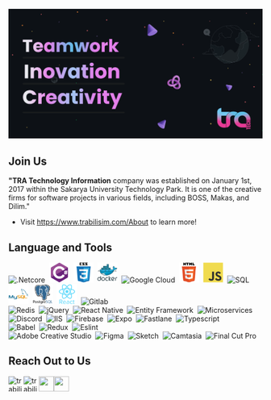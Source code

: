 ![örnek banner](https://github.com/TRA-Tech/.github/blob/main/readme.png)

## Join Us

**"TRA Technology Information** company was established on January 1st, 2017 within the Sakarya University Technology Park. It is one of the creative firms for software projects in various fields, including BOSS, Makas, and Dilim." 

- Visit https://www.trabilisim.com/About to learn more! 


## Language and Tools 

<img src="https://upload.wikimedia.org/wikipedia/commons/thumb/e/ee/.NET_Core_Logo.svg/1200px-.NET_Core_Logo.svg.png" title=".Netcore" alt=".Netcore" width="40" height="40"/>&nbsp;
<img src="https://raw.githubusercontent.com/devicons/devicon/master/icons/csharp/csharp-original.svg" title="Csharp" alt="Csharp" width="40" height="40"/>&nbsp;
<img src="https://raw.githubusercontent.com/devicons/devicon/master/icons/css3/css3-original-wordmark.svg" title="CSS3" alt="CSS3" width="40" height="40"/>&nbsp;
<img src="https://raw.githubusercontent.com/devicons/devicon/master/icons/docker/docker-original-wordmark.svg" title="Docker" alt="Docker" width="40" height="40"/>&nbsp;
<img src="https://www.vectorlogo.zone/logos/google_cloud/google_cloud-icon.svg" title="Google Cloud" alt="Google Cloud" width="40" height="40"/>&nbsp;
<img src="https://raw.githubusercontent.com/devicons/devicon/master/icons/html5/html5-original-wordmark.svg" title="Html5" alt="Html5" width="40" height="40"/>&nbsp;
<img src="https://raw.githubusercontent.com/devicons/devicon/master/icons/javascript/javascript-original.svg" title="Javascript" alt="Javascript" width="40" height="40"/>&nbsp;
<img src="https://www.svgrepo.com/show/303229/microsoft-sql-server-logo.svg" title="SQL" alt="SQL" width="40" height="40"/>&nbsp;
<img src="https://raw.githubusercontent.com/devicons/devicon/master/icons/mysql/mysql-original-wordmark.svg" title="MySQL" alt="MySQL" width="40" height="40"/>&nbsp;
<img src="https://raw.githubusercontent.com/devicons/devicon/master/icons/postgresql/postgresql-original-wordmark.svg" title="PostgreSQL" alt="PostgreSQL" width="40" height="40"/>&nbsp;
<img src="https://raw.githubusercontent.com/devicons/devicon/master/icons/react/react-original-wordmark.svg" title="React" alt="React" width="40" height="40"/>&nbsp;
<img src="https://cdn4.iconfinder.com/data/icons/logos-and-brands/512/144_Gitlab_logo_logos-512.png" title="Gitlab" alt="Gitlab" width="40" height="40"/>&nbsp;
<br />
<img src="https://www.svgrepo.com/show/303460/redis-logo.svg" alt="Redis" width="40" height="40"/>&nbsp;
<img src="https://cdn.worldvectorlogo.com/logos/jquery-4.svg" title="jQuery" alt="jQuery" width="40" height="40"/>&nbsp;
<img src="https://cdn.freebiesupply.com/logos/thumbs/2x/react-1-logo.png" alt="React Native" width="50" height="40"/>&nbsp;
<img src="https://cdn.discordapp.com/attachments/1022047022854975500/1080024077248516126/w1gcDbqNKd8ShnNpj3onXc7S4Wi3g6HmxaGCPn3J7lkarfAteRjQOTwswq3RlWmZrdKeuuBrDuagDrrgaw7moA664GsO5qAOuuBrDuagDrrgaw7moA664GsO5qAOuuBrDuagDrrgaw7moA664GsO5qAOuuBrDuagDrrgaw7moA664GsO5qAOuuBrDuagDrLtTHTtzUMd6t6AAAAAElFTkSuQmCC.png" title="Entity Framework" alt="Entity Framework" width="40" height="40"/>&nbsp;
<img src="https://miro.medium.com/max/1024/0*FiZBsN6fu2FuH7nw.png" title="Microservices" alt="Microservices" width="70" height="50"/>&nbsp;
<img src="https://assets-global.website-files.com/6257adef93867e50d84d30e2/636e0a6a49cf127bf92de1e2_icon_clyde_blurple_RGB.png" title="Discord" alt="Discord" width="40" height="30"/>&nbsp;
<img src="https://media.discordapp.net/attachments/1022047022854975500/1080020940613746688/1GIZ7fHIGAAAAAAAAAAAAAAAAAAAAAAAAAAAAAAAAAAAAAICvv1ARsEdZ76nbAAAAAElFTkSuQmCC.png" title="IIS" alt="IIS" width="50" height="40"/>&nbsp;
<img src="https://firebase.google.com/static/downloads/brand-guidelines/PNG/logo-standard.png" title="Firebase" alt="Firebase" width="80" height="30"/>&nbsp;
<img src="https://cdn.discordapp.com/attachments/1017066078557442129/1080040450544631838/profile.png" title="Expo" alt="Expo" width="40" height="40"/>&nbsp;
<img src="https://seeklogo.com/images/F/fastlane-logo-6CA0B0B428-seeklogo.com.png" title="Fastlane" alt="Fastlane" width="40" height="40"/>&nbsp;
<img src="https://cdn.discordapp.com/attachments/1017066078557442129/1080040681080373369/1200px-Typescript_logo_2020.png" title="Typescript" alt="Typescript" width="40" height="40"/>&nbsp;
<br />
<img src="https://upload.wikimedia.org/wikipedia/commons/thumb/0/02/Babel_Logo.svg/1280px-Babel_Logo.svg.png" title="Babel" alt="Babel" width="60" height="30"/>&nbsp;
<img src="https://cdn.worldvectorlogo.com/logos/redux.svg" title="Redux" alt="Redux" width="40" height="40"/>&nbsp;
<img src="https://upload.wikimedia.org/wikipedia/commons/thumb/e/e3/ESLint_logo.svg/1200px-ESLint_logo.svg.png" title="Eslint" alt="Eslint" width="40" height="40"/>&nbsp;
<br /> 
<img src="https://www.adobe.com/content/dam/offers-miniplans/icons/creativecloud.svg" title="Adobe Creative Studio" alt="Adobe Creative Studio" width="30" height="30"/>&nbsp;
<img src="https://upload.wikimedia.org/wikipedia/commons/3/33/Figma-logo.svg" title="Figma" alt="Figma" width="30" height="30"/>&nbsp;
<img src="https://upload.wikimedia.org/wikipedia/commons/thumb/5/59/Sketch_Logo.svg/2265px-Sketch_Logo.svg.png" title="Sketch" alt="Sketch" width="30" height="30"/>&nbsp;
<img src="https://www.gezginler.net/indir/resim-grafik/camtasia-studio-1482750121.png" title="Camtasia" alt="Camtasia" width="30" height="30"/>&nbsp;
<img src="https://is1-ssl.mzstatic.com/image/thumb/Purple112/v4/ed/08/14/ed0814e7-1a39-73eb-9a15-66b62a1d7eeb/AppIcon-85-220-0-4-2x.png/1200x630bb.png" title="Final Cut Pro" alt="Final Cut Pro" width="30" height="30"/>&nbsp;







## Reach Out to Us

<a href="https://www.linkedin.com/company/trabilisim/" target="blank"><img align="left" src="https://raw.githubusercontent.com/rahuldkjain/github-profile-readme-generator/master/src/images/icons/Social/linked-in-alt.svg" alt="trabilisim" height="30" width="30" /></a>
</p>

<a href="https://www.instagram.com/trabilisim/" target="blank"><img align="left" src="https://cdn-icons-png.flaticon.com/512/174/174855.png" alt="trabilisim" height="30" width="30" /></a>
</p>

<a href="https://twitter.com/trabilisim" target="blank"><img align="left" src="https://cdn-icons-png.flaticon.com/512/733/733579.png" height="30" width="30" /></a>
</p>

<a href="https://www.facebook.com/trabilisim" target="blank"><img align="left" src="https://cdn-icons-png.flaticon.com/512/5968/5968764.png" height="30" width="30" /></a>
</p>
